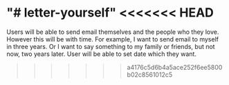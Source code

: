 "# letter-yourself" 
<<<<<<< HEAD
=======

Users will be able to send email themselves and the people who they love. However this will be with time. For example, I want to send email to myself in three years. Or I want to say something to my family or friends, but not now, two years later. User will be able to set date which they want. 
>>>>>>> a4176c5d6b4a5ace252f6ee5800b02c8561012c5
